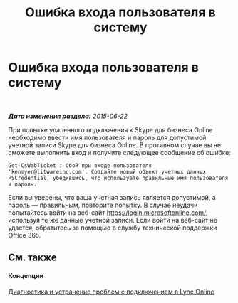 ﻿---
title: Ошибка входа пользователя в систему
TOCTitle: Ошибка входа пользователя в систему
ms:assetid: 006020cd-34d0-4a78-b5b4-e382d95ef04d
ms:mtpsurl: https://technet.microsoft.com/ru-ru/library/Dn329053(v=OCS.15)
ms:contentKeyID: 56270519
ms.date: 06/01/2017
mtps_version: v=OCS.15
ms.translationtype: HT
---

# Ошибка входа пользователя в систему

 

_**Дата изменения раздела:** 2015-06-22_

При попытке удаленного подключения к Skype для бизнеса Online необходимо ввести имя пользователя и пароль для допустимой учетной записи Skype для бизнеса Online. В противном случае вы не сможете выполнить вход и получите следующее сообщение об ошибке:

    Get-CsWebTicket : Сбой при входе пользователя 'kenmyer@litwareinc.com'. Создайте новый объект учетных данных PSCredential, убедившись, что используете правильные имя пользователя и пароль.

Если вы уверены, что ваша учетная запись является допустимой, а пароль — правильным, повторите попытку. В случае неудачи попытайтесь войти на веб-сайт <https://login.microsoftonline.com/>, используя те же данные учетной записи. Если войти на веб-сайт не удастся, обратитесь за помощью в службу технической поддержки Office 365.

## См. также

#### Концепции

[Диагностика и устранение проблем с подключением в Lync Online](diagnosing-and-resolving-connection-problems-with-skype-for-business-online.md)


